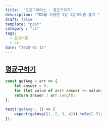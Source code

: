 ```yaml
---
title:  "프로그래머스 - 평균구하기"
description: "TDD를 이용한 1일 1알고리즘 풀기 "
draft: false
template: "post"
category : "cs" 
tags:
  - 알고리즘
  - cs
date: "2020-01-13"
---
```

## [평균구하기](https://programmers.co.kr/learn/courses/30/lessons/12944)

```js
const getAvg = arr => {
    let answer = 0;
    for (let value of arr) answer += value;
    return answer / arr.length;
};

test("getAvg", () => {
    expect(getAvg([1, 2, 3, 4])).toBe(2.5);
});
```
